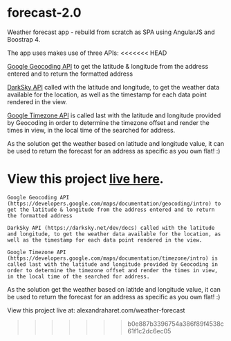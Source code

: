 # forecast-2.0
Weather forecast app - rebuild from scratch as SPA using AngularJS and Boostrap 4.

The app uses makes use of three APIs:
<<<<<<< HEAD

[Google Geocoding API](https://developers.google.com/maps/documentation/geocoding/intro) to get the latitude & longitude from the address entered and to return the formatted address

[DarkSky API](https://darksky.net/dev/docs) called with the latitude and longitude, to get the weather data available for the location, as well as the timestamp for each data point rendered in the view.

[Google Timezone API](https://developers.google.com/maps/documentation/timezone/intro) is called last with the latitude and longitude provided by Geocoding in order to determine the timezone offset and render the times in view, in the local time of the searched for address.

As the solution get the weather based on latitude and longitude value, it can be used to return the forecast for an address as specific as you own flat! :)

View this project [live here](http://alexandraharet.com/weather-forecast).
=======
    Google Geocoding API (https://developers.google.com/maps/documentation/geocoding/intro) to get the latitude & longitude from the address entered and to return the formatted address

    DarkSky API (https://darksky.net/dev/docs) called with the latitude and longitude, to get the weather data available for the location, as well as the timestamp for each data point rendered in the view.

    Google Timezone API (https://developers.google.com/maps/documentation/timezone/intro) is called last with the latitude and longitude provided by Geocoding in order to determine the timezone offset and render the times in view, in the local time of the searched for address.

As the solution get the weather based on latitde and longitude value, it can be used to return the forecast for an address as specific as you own flat! :)

View this project live at: alexandraharet.com/weather-forecast
>>>>>>> b0e887b3396754a386f89f4538c61f1c2dc6ec05

